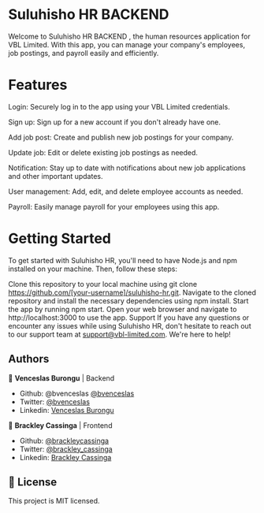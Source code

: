 # Suluhisho HR BACKEND

Welcome to Suluhisho HR BACKEND , the human resources application for VBL Limited. With this app, you can manage your company's employees, job postings, and payroll easily and efficiently.

# Features

Login: Securely log in to the app using your VBL Limited credentials.

Sign up: Sign up for a new account if you don't already have one.

Add job post: Create and publish new job postings for your company.

Update job: Edit or delete existing job postings as needed.

Notification: Stay up to date with notifications about new job applications and other important updates.

User management: Add, edit, and delete employee accounts as needed.

Payroll: Easily manage payroll for your employees using this app.

# Getting Started

To get started with Suluhisho HR, you'll need to have Node.js and npm installed on your machine. Then, follow these steps:

Clone this repository to your local machine using git clone https://github.com/[your-username]/suluhisho-hr.git.
Navigate to the cloned repository and install the necessary dependencies using npm install.
Start the app by running npm start.
Open your web browser and navigate to http://localhost:3000 to use the app.
Support
If you have any questions or encounter any issues while using Suluhisho HR, don't hesitate to reach out to our support team at support@vbl-limited.com. We're here to help!

## Authors

👤 **Venceslas Burongu** | Backend

- Github: @bvenceslas [@bvenceslas](https://github.com/bvenceslas)
- Twitter: [@bvenceslas](https://twitter.com/bvenceslas)
- Linkedin: [Venceslas Burongu](https://www.linkedin.com/in/venceslas-burongu/)

👤 **Brackley Cassinga** | Frontend

- Github: [@brackleycassinga](https://github.com/Brackleycassinga)
- Twitter: [@brackley_cassinga](https://twitter.com/BrackleyCasinga)
- Linkedin: [Brackley Cassinga](https://www.linkedin.com/in/brackley-casinga-00b517120/)

## 📝 License

This project is MIT licensed.
